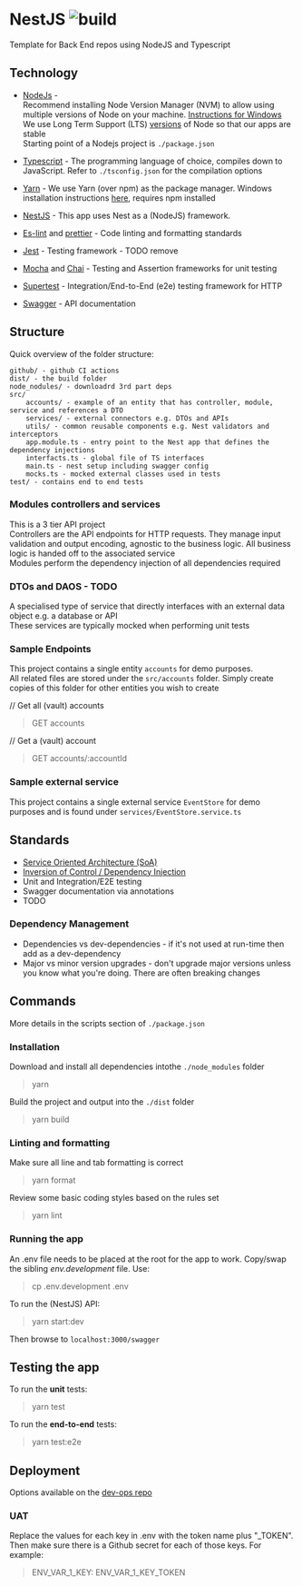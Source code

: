 # NestJS ![build](https://github.com/dltxio/nextjs-template/actions/workflows/build-project.yml/badge.svg)
Template for Back End repos using NodeJS and Typescript

## Technology
- [NodeJs](https://nodejs.org/en/) -\
Recommend installing Node Version Manager (NVM) to allow using multiple versions of Node on your machine. [Instructions for Windows](https://dev.to/skaytech/how-to-install-node-version-manager-nvm-for-windows-10-4nbi)\
We use Long Term Support (LTS) [versions](https://nodejs.org/en/about/releases/) of Node so that our apps are stable\
Starting point of a Nodejs project is `./package.json`

- [Typescript](https://www.typescriptlang.org/) - The programming language of choice, compiles down to JavaScript. Refer to `./tsconfig.json` for the compilation options
- [Yarn](https://yarnpkg.com/) - We use Yarn (over npm) as the package manager. Windows installation instructions [here](https://classic.yarnpkg.com/lang/en/docs/install/#windows-stable), requires npm installed
- [NestJS](https://nestjs.com/) - This app uses Nest as a (NodeJS) framework.
- [Es-lint](https://eslint.org/) and [prettier](https://prettier.io/) - Code linting and formatting standards
- [Jest](https://jestjs.io/) - Testing framework - TODO remove
- [Mocha](https://mochajs.org/) and [Chai](https://www.chaijs.com/) - Testing and Assertion frameworks for unit testing
- [Supertest](https://github.com/visionmedia/supertest) - Integration/End-to-End (e2e) testing framework for HTTP
- [Swagger](https://swagger.io/) - API documentation

## Structure
Quick overview of the folder structure:
```
github/ - github CI actions
dist/ - the build folder
node_nodules/ - downloadrd 3rd part deps
src/
    accounts/ - example of an entity that has controller, module, service and references a DTO
    services/ - external connectors e.g. DTOs and APIs
    utils/ - common reusable components e.g. Nest validators and interceptors
    app.module.ts - entry point to the Nest app that defines the dependency injections
    interfacts.ts - global file of TS interfaces
    main.ts - nest setup including swagger config
    mocks.ts - mocked external classes used in tests
test/ - contains end to end tests
```

### Modules controllers and services
This is a 3 tier API project\
Controllers are the API endpoints for HTTP requests. They manage input validation and output encoding, agnostic to the business logic. All business logic is handed off to the associated service\
Modules perform the dependency injection of all dependencies required

### DTOs and DAOS - TODO
A specialised type of service that directly interfaces with an external data object e.g. a database or API\
These services are typically mocked when performing unit tests

### Sample Endpoints
This project contains a single entity `accounts` for demo purposes.\
All related files are stored under the `src/accounts` folder. Simply create copies of this folder for other entities you wish to create

// Get all (vault) accounts
> GET accounts

// Get a (vault) account
> GET accounts/:accountId

### Sample external service
This project contains a single external service `EventStore` for demo purposes and is found under `services/EventStore.service.ts`

## Standards
- [Service Oriented Architecture (SoA)](https://www.geeksforgeeks.org/service-oriented-architecture/)
- [Inversion of Control / Dependency Injection](https://martinfowler.com/articles/injection.html)
- Unit and Integration/E2E testing
- Swagger documentation via annotations
- TODO

### Dependency Management
- Dependencies vs dev-dependencies - if it's not used at run-time then add as a dev-dependency
- Major vs minor version upgrades - don't upgrade major versions unless you know what you're doing. There are often breaking changes

## Commands
More details in the scripts section of `./package.json`

### Installation
Download and install all dependencies intothe `./node_modules` folder
> yarn

Build the project and output into the `./dist` folder
> yarn build  

### Linting and formatting
Make sure all line and tab formatting is correct
> yarn format

Review some basic coding styles based on the rules set
> yarn lint

### Running the app
An .env file needs to be placed at the root for the app to work. Copy/swap the sibling _env.development_ file. Use:
> cp .env.development .env

To run the (NestJS) API:
> yarn start:dev

Then browse to `localhost:3000/swagger`

## Testing the app
To run the **unit** tests:
> yarn test

To run the **end-to-end** tests:
> yarn test:e2e

## Deployment
Options available on the [dev-ops repo](https://github.com/dltxio/dev-ops)

### UAT
Replace the values for each key in .env with the token name plus "\_TOKEN". Then make sure there is a Github secret for each of those keys. For example:
> ENV_VAR_1_KEY: ENV_VAR_1_KEY_TOKEN
